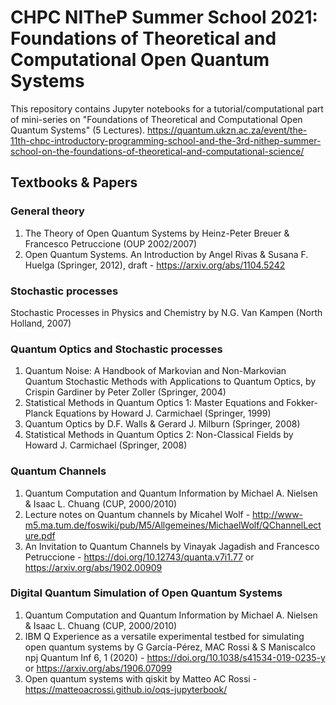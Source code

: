 # CHPC NITheP Summer School 2021: Foundations of Theoretical and Computational Open Quantum Systems

This repository contains Jupyter notebooks for a tutorial/computational part of mini-series on "Foundations of Theoretical and Computational Open Quantum Systems" (5 Lectures).
https://quantum.ukzn.ac.za/event/the-11th-chpc-introductory-programming-school-and-the-3rd-nithep-summer-school-on-the-foundations-of-theoretical-and-computational-science/

## Textbooks & Papers

### General theory
1. The Theory of Open Quantum Systems by Heinz-Peter Breuer & Francesco Petruccione (OUP 2002/2007)
2. Open Quantum Systems. An Introduction by Angel Rivas & Susana F. Huelga (Springer, 2012), draft - https://arxiv.org/abs/1104.5242
### Stochastic processes
Stochastic Processes in Physics and Chemistry by N.G. Van Kampen (North Holland, 2007)
### Quantum Optics and Stochastic processes
1. Quantum Noise: A Handbook of Markovian and Non-Markovian Quantum Stochastic Methods with Applications to Quantum Optics, by Crispin Gardiner by Peter Zoller (Springer, 2004)
2. Statistical Methods in Quantum Optics 1: Master Equations and Fokker-Planck Equations by Howard J. Carmichael (Springer, 1999)
3. Quantum Optics by D.F. Walls & Gerard J. Milburn (Springer, 2008)
4. Statistical Methods in Quantum Optics 2: Non-Classical Fields by Howard J. Carmichael (Springer, 2008)
### Quantum Channels
1. Quantum Computation and Quantum Information by Michael A. Nielsen & Isaac L. Chuang (CUP, 2000/2010)
2. Lecture notes on Quantum channels by Micahel Wolf - http://www-m5.ma.tum.de/foswiki/pub/M5/Allgemeines/MichaelWolf/QChannelLecture.pdf
3. An Invitation to Quantum Channels by Vinayak Jagadish and Francesco Petruccione - https://doi.org/10.12743/quanta.v7i1.77 or https://arxiv.org/abs/1902.00909
### Digital Quantum Simulation of Open Quantum Systems
1. Quantum Computation and Quantum Information by Michael A. Nielsen & Isaac L. Chuang (CUP, 2000/2010)
2. IBM Q Experience as a versatile experimental testbed for simulating open quantum systems by G García-Pérez, MAC Rossi  & S Maniscalco npj Quantum Inf 6, 1 (2020) -  https://doi.org/10.1038/s41534-019-0235-y or https://arxiv.org/abs/1906.07099
3. Open quantum systems with qiskit by Matteo AC Rossi - https://matteoacrossi.github.io/oqs-jupyterbook/
